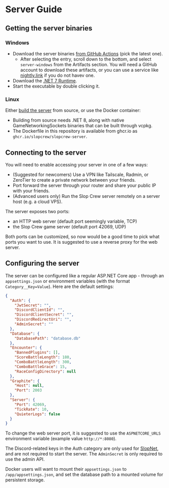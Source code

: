 # Server Guide

## Getting the server binaries

### Windows

- Download the server binaries [from GitHub Actions](https://github.com/SlopCrew/SlopCrew/actions/workflows/server.yml?query=branch%3Amain+event%3Apush) (pick the latest one).
  - After selecting the entry, scroll down to the bottom, and select `server-windows` from the Artifacts section. You will need a GitHub account to download these artifacts, or you can use a service like [nightly.link](https://nightly.link) if you do not havev one.
- Download the [.NET 7 Runtime](https://dotnet.microsoft.com/en-us/download/dotnet/thank-you/runtime-7.0.10-windows-x64-installer).
- Start the executable by double clicking it.

### Linux

Either [build the server](https://github.com/SlopCrew/SlopCrew/blob/main/docs/Developer%20Guide.md) from source, or use the Docker container:

- Building from source needs .NET 8, along with native GameNetworkingSockets binaries that can be built through vcpkg.
- The Dockerfile in this repository is available from ghcr.io as `ghcr.io/slopcrew/slopcrew-server`.

## Connecting to the server

You will need to enable accessing your server in one of a few ways:

- (Suggested for newcomers) Use a VPN like Tailscale, Radmin, or ZeroTier to create a private network between your friends.
- Port forward the server through your router and share your public IP with your friends.
- (Advanced users only) Run the Slop Crew server remotely on a server host (e.g. a cloud VPS).

The server exposes two ports:

- an HTTP web server (default port seemingly variable, TCP)
- the Slop Crew game server (default port 42069, UDP)

Both ports can be customized, so now would be a good time to pick what ports you want to use. It is suggested to use a reverse proxy for the web server.

## Configuring the server

The server can be configured like a regular ASP.NET Core app - through an `appsettings.json` or environment variables (with the format `Category__Key=Value`). Here are the default settings:

```json
{
  "Auth": {
    "JwtSecret": "",
    "DiscordClientId": "",
    "DiscordClientSecret": "",
    "DiscordRedirectUri": "",
    "AdminSecret": ""
  },
  "Database": {
    "DatabasePath": "database.db"
  },
  "Encounter": {
    "BannedPlugins": [],
    "ScoreBattleLength": 180,
    "ComboBattleLength": 300,
    "ComboBattleGrace": 15,
    "RaceConfigDirectory": null
  },
  "Graphite": {
    "Host": null,
    "Port": 2003
  },
  "Server": {
    "Port": 42069,
    "TickRate": 10,
    "QuieterLogs": false
  }
}
```

To change the web server port, it is suggested to use the `ASPNETCORE_URLS` environment variable (example value `http://*:8080`).

The Discord-related keys in the Auth category are only used for [SlopNet](https://github.com/SlopCrew/slopnet), and are not required to start the server. The `AdminSecret` is only required to use the admin API.

Docker users will want to mount their `appsettings.json` to `/app/appsettings.json`, and set the database path to a mounted volume for persistent storage.
